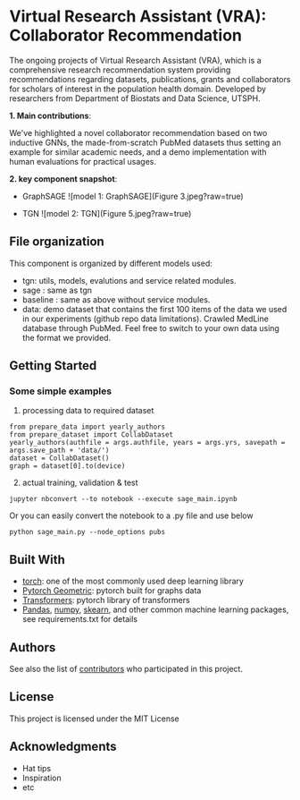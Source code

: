 # Virtual Research Assistant (VRA): Collaborator Recommendation 

The ongoing projects of Virtual Research Assistant (VRA), which is a comprehensive research recommendation system providing recommendations regarding datasets, publications, grants and collaborators for scholars of interest in the population health domain.
Developed by researchers from Department of Biostats and Data Science, UTSPH.

**1. Main contributions**:

We've highlighted a novel collaborator recommendation based on two inductive GNNs, the made-from-scratch PubMed datasets thus setting an example for similar academic needs, and a demo implementation with human evaluations for practical usages.



**2. key component snapshot**:

* GraphSAGE
![model 1: GraphSAGE](Figure 3.jpeg?raw=true)

* TGN 
![model 2: TGN](Figure 5.jpeg?raw=true)


## File organization 

This component is organized by different models used:
* tgn: utils, models, evalutions and service related modules.
* sage : same as tgn
* baseline : same as above without service modules.
* data: demo dataset that contains the first 100 items of the data we used in our experiments (github repo data limitations). Crawled MedLine database through PubMed. Feel free to switch to your own data using the format we provided.



## Getting Started


### Some simple examples 

1. processing data to required dataset

```
from prepare_data import yearly_authors
from prepare_dataset import CollabDataset
yearly_authors(authfile = args.authfile, years = args.yrs, savepath = args.save_path + 'data/') 
dataset = CollabDataset()
graph = dataset[0].to(device)
```

2. actual training, validation  & test 
```
jupyter nbconvert --to notebook --execute sage_main.ipynb
```
Or you can easily convert the notebook to a .py file and use below
```
python sage_main.py --node_options pubs 
```

## Built With

* [torch](https://pytorch.org/): one of the most commonly used deep learning library  
* [Pytorch Geometric](https://pytorch-geometric.readthedocs.io/en/latest/): pytorch built for graphs data
* [Transformers](https://huggingface.co/transformers/): pytorch library of transformers 
* [Pandas](https://pandas.pydata.org/), [numpy](https://numpy.org/), [skearn](https://scikit-learn.org/stable/), and other common machine learning packages, see requirements.txt for details


## Authors

See also the list of [contributors](github.com/ashraf-yaseen/VRA) who participated in this project.

## License

This project is licensed under the MIT License 

## Acknowledgments

* Hat tips 
* Inspiration
* etc

